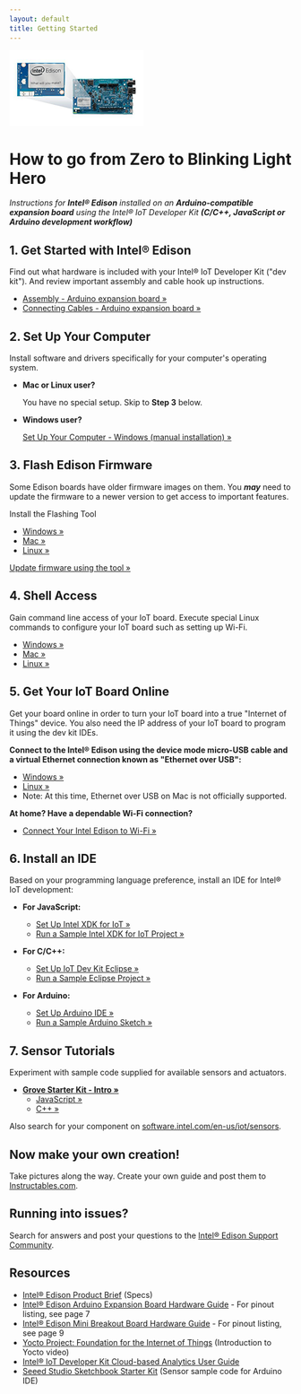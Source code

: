 ```yaml
---
layout: default
title: Getting Started
---
```


![Arduino Expansion Board with Intel® Edison](images/arduino_expansion_board_with_edison.png)

# How to go from Zero to Blinking Light Hero

_Instructions for **Intel® Edison** installed on an **Arduino-compatible expansion board** using the Intel® IoT Developer Kit **(C/C++, JavaScript or Arduino development workflow)**_


## 1. Get Started with Intel® Edison

Find out what hardware is included with your Intel® IoT Developer Kit ("dev kit"). And review important assembly and cable hook up instructions.

* [Assembly - Arduino expansion board »](assembly/arduino_expansion_board/assembly.html)
* [Connecting Cables - Arduino expansion board »](assembly/arduino_expansion_board/connecting_cables.html)


## 2. Set Up Your Computer

Install software and drivers specifically for your computer's operating system. 

* **Mac or Linux user?** 

  You have no special setup. Skip to **Step 3** below.

* **Windows user?**

  [Set Up Your Computer - Windows (manual installation) »](computer_setup/windows/manual_installation.html)


## 3. Flash Edison Firmware

Some Edison boards have older firmware images on them. You **_may_** need to update the firmware to a newer version to get access to important features.

Install the Flashing Tool

* [Windows »](flash_firmware/windows_install.html)
* [Mac »](flash_firmware/mac_install.html)
* [Linux »](flash_firmware/linux_install.html)

[Update firmware using the tool »](flash_firmware/update_firmware.html)


## 4. Shell Access

Gain command line access of your IoT board. Execute special Linux commands to configure your IoT board such as setting up Wi-Fi.

* [Windows »](shell_access/windows/serial_connection.html)
* [Mac »](shell_access/mac/serial_connection.html)
* [Linux »](shell_access/linux/serial_connection.html)


## 5. Get Your IoT Board Online

Get your board online in order to turn your IoT board into a true "Internet of Things" device. You also need the IP address of your IoT board to program it using the dev kit IDEs.
  
**Connect to the Intel® Edison using the device mode micro-USB cable and a virtual Ethernet connection known as "Ethernet over USB":**
  
  * [Windows »](connectivity/ethernet_over_usb/windows/connect.html)
  * [Linux »](connectivity/ethernet_over_usb/linux/connect.html)
  * Note: At this time, Ethernet over USB on Mac is not officially supported.

**At home? Have a dependable Wi-Fi connection?**

  * [Connect Your Intel Edison to Wi-Fi »](connectivity/wifi/connect.html)


## 6. Install an IDE

Based on your programming language preference, install an IDE for Intel® IoT development:

* **For JavaScript:**
  * [Set Up Intel XDK for IoT »](ide_setup/xdk/setup.html)
  * [Run a Sample Intel XDK for IoT Project »](ide_setup/xdk/create_project.html)

* **For C/C++:**
  * [Set Up IoT Dev Kit Eclipse »](ide_setup/eclipse/setup.html)
  * [Run a Sample Eclipse Project »](ide_setup/eclipse/create_project.html)
  
* **For Arduino:**
  * [Set Up Arduino IDE »](ide_setup/arduino/setup.html)
  * [Run a Sample Arduino Sketch »](ide_setup/arduino/create_sketch.html)

## 7. Sensor Tutorials

Experiment with sample code supplied for available sensors and actuators.

* **[Grove Starter Kit - Intro »](sensor_examples/grove_starter_kit/index.html)**
  * [JavaScript »](sensor_examples/grove_starter_kit/javascript/samples.html)
  * [C++ »](https://software.intel.com/en-us/working-with-sensors-in-eclipse)

Also search for your component on [software.intel.com/en-us/iot/sensors](http://software.intel.com/en-us/iot/sensors).


## Now make your own creation!

Take pictures along the way. Create your own guide and post them to [Instructables.com](http://instructables.com/id/intel).


## Running into issues?

Search for answers and post your questions to the [Intel® Edison Support Community](https://communities.intel.com/community/tech/edison).


## Resources

* [Intel® Edison Product Brief](http://www.intel.com/support/edison/sb/CS-035277.htm) (Specs)
* [Intel® Edison Arduino Expansion Board Hardware Guide](http://www.intel.com/support/edison/sb/CS-035275.htm) - For pinout listing, see page 7
* [Intel® Edison Mini Breakout Board Hardware Guide](http://www.intel.com/support/edison/sb/CS-035252.htm) - For pinout listing, see page 9 
* [Yocto Project: Foundation for the Internet of Things](https://www.youtube.com/watch?v=ztsnQ3p59jA&list=PLg-UKERBljNw254jnyMNZiu8yqF8pPq0m&index=24) (Introduction to Yocto video)
* [Intel® IoT Developer Kit Cloud-based Analytics User Guide](https://software.intel.com/en-us/intel-iot-developer-kit-cloud-based-analytics-user-guide) 
* [Seeed Studio Sketchbook Starter Kit](https://github.com/Seeed-Studio/Sketchbook_Starter_Kit_V2.0) (Sensor sample code for Arduino IDE)
